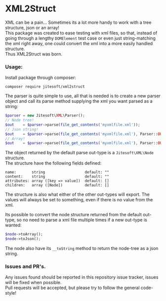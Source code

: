 # XML2Struct
XML can be a pain... Sometimes its a lot more handy to work with a tree structure, json or an array!  
This package was created to ease testing with xml files, so that, instead of going through
a lengthy `DOMElement` test case or even just string-matching the xml right away, one could convert the xml
into a more easily handled structure.  
Thus XML2Struct was born.

### Usage:
Install package through composer:
```
composer require jitesoft/xml2struct
```

The parser is quite simple to use, all that is needed is to create a new parser object and
call its parse method supplying the xml you want parsed as a string:
```php
$parser = new Jitesoft\XML\Parser();
// Node tree!
$out    = $parser->parse(file_get_contents('myxmlfile.xml'));
// Json string!
$out    = $parser->parse(file_get_contents('myxmlfile.xml'), Parser::OUT_TYPE_JSON);
// Array!
$out    = $parser->parse(file_get_contents('myxmlfile.xml'), Parser::OUT_TYPE_ARRAY);
```

The object returned by the default parse out-type is a `Jitesoft\XML\Node` structure.  
The structure have the following fields defined:
```
name:       string                  default: ""
content:    string                  default: ""
attributes: array ([key => value])  default: []
children:   array ([Node])          default: []
```
The structure is also what either of the other out-types will export.
The values will always be set to something, even if there is no value from the xml.  

Its possible to convert the node structure returned from the default out-type, so no need to parse a xml file multiple times
if a new out-type is wanted:

```php
$node->toArray();
$node->toJson();
```

The node also have its `__toString` method to return the node-tree as a json string. 

### Issues and PR's.
Any issues found should be reported in this repository issue tracker, issues will be fixed when possible.  
Pull requests will be accepted, but please try to follow the general code-style! 
